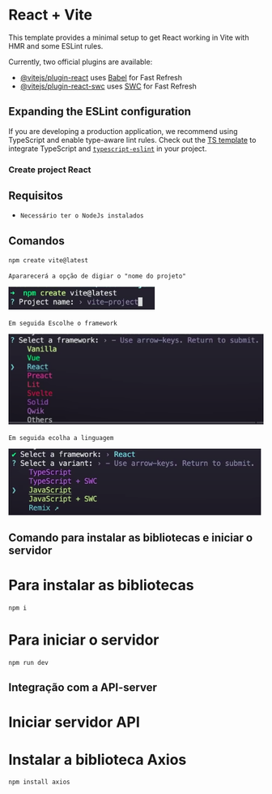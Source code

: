 # React + Vite

This template provides a minimal setup to get React working in Vite with HMR and some ESLint rules.

Currently, two official plugins are available:

- [@vitejs/plugin-react](https://github.com/vitejs/vite-plugin-react/blob/main/packages/plugin-react/README.md) uses [Babel](https://babeljs.io/) for Fast Refresh
- [@vitejs/plugin-react-swc](https://github.com/vitejs/vite-plugin-react-swc) uses [SWC](https://swc.rs/) for Fast Refresh

## Expanding the ESLint configuration

If you are developing a production application, we recommend using TypeScript and enable type-aware lint rules. Check out the [TS template](https://github.com/vitejs/vite/tree/main/packages/create-vite/template-react-ts) to integrate TypeScript and [`typescript-eslint`](https://typescript-eslint.io) in your project.


### Create project React

## Requisitos

- `Necessário ter o NodeJs instalados`

## Comandos

```
npm create vite@latest
```

`Apararecerá a opção de digiar o "nome do projeto"`

<img src="/public/manual/create_projeto.png">

`Em seguida Escolhe o framework`

<img src="/public/manual/Escolher_Tecnologia.png">

`Em seguida ecolha a linguagem`

<img src="/public/manual/Linguagem.png">

## Comando para instalar as bibliotecas e iniciar o servidor

# Para instalar as bibliotecas
```
npm i
```

# Para iniciar o servidor

```
npm run dev
```

## Integração com a API-server

# Iniciar servidor API

# Instalar a biblioteca Axios

```
npm install axios
```